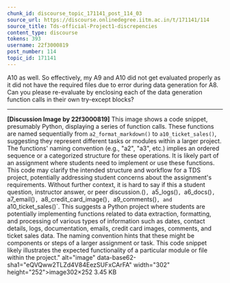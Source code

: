 ```yaml
---
chunk_id: discourse_topic_171141_post_114_03
source_url: https://discourse.onlinedegree.iitm.ac.in/t/171141/114
source_title: Tds-official-Project1-discrepencies
content_type: discourse
tokens: 393
username: 22f3000819
post_number: 114
topic_id: 171141
---
```


 A10 as well. So effectively, my A9 and A10 did not get evaluated properly as it did not have the required files due to error during data generation for A8. Can you please re-evaluate by enclosing each of the data generation function calls in their own try-except blocks?

---

**[Discussion Image by 22f3000819]** This image shows a code snippet, presumably Python, displaying a series of function calls. These functions are named sequentially from `a2_format_markdown()` to `a10_ticket_sales()`, suggesting they represent different tasks or modules within a larger project. The functions' naming convention (e.g., "a2", "a3", etc.) implies an ordered sequence or a categorized structure for these operations. It is likely part of an assignment where students need to implement or use these functions. This code may clarify the intended structure and workflow for a TDS project, potentially addressing student concerns about the assignment's requirements. Without further context, it is hard to say if this a student question, instructor answer, or peer discussion.()`, `a5_logs()`, `a6_docs()`, `a7_email()`, `a8_credit_card_image()`, `a9_comments()`, and `a10_ticket_sales()`. This suggests a Python project where students are potentially implementing functions related to data extraction, formatting, and processing of various types of information such as dates, contact details, logs, documentation, emails, credit card images, comments, and ticket sales data. The naming convention hints that these might be components or steps of a larger assignment or task. This code snippet likely illustrates the expected functionality of a particular module or file within the project." alt="image" data-base62-sha1="eQVQww2TLZd4V84EezSUFxCArFA" width="302" height="252">image302×252 3.45 KB
